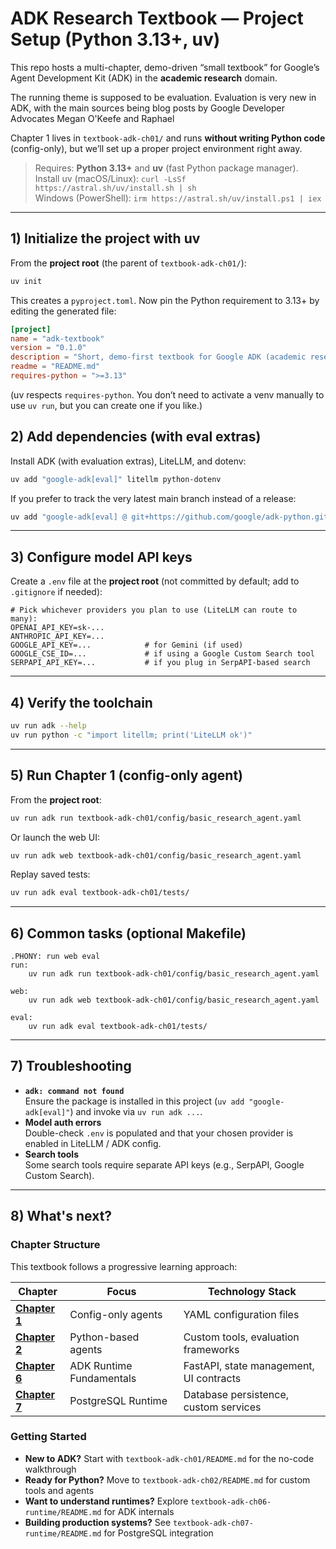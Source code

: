 # ADK Research Textbook — Project Setup (Python 3.13+, uv)

This repo hosts a multi-chapter, demo-driven “small textbook” for Google’s Agent Development Kit (ADK) in the **academic research** domain.  

The running theme is supposed to be evaluation. Evaluation is very new in ADK, with the main sources being blog posts by
Google Developer Advocates Megan O'Keefe and Raphael



Chapter 1 lives in `textbook-adk-ch01/` and runs **without writing Python code** (config-only), but we’ll set up a proper project environment 
right away.

> Requires: **Python 3.13+** and **uv** (fast Python package manager).  
> Install uv (macOS/Linux): `curl -LsSf https://astral.sh/uv/install.sh | sh`  
> Windows (PowerShell): `irm https://astral.sh/uv/install.ps1 | iex`

---

## 1) Initialize the project with uv

From the **project root** (the parent of `textbook-adk-ch01/`):

```bash
uv init
```

This creates a `pyproject.toml`. Now pin the Python requirement to 3.13+ by editing the generated file:

```toml
[project]
name = "adk-textbook"
version = "0.1.0"
description = "Short, demo-first textbook for Google ADK (academic research domain)"
readme = "README.md"
requires-python = ">=3.13"
```

(uv respects `requires-python`. You don’t need to activate a venv manually to use `uv run`, but you can create one if you like.)

## 2) Add dependencies (with eval extras)

Install ADK (with evaluation extras), LiteLLM, and dotenv:

```bash
uv add "google-adk[eval]" litellm python-dotenv
```

If you prefer to track the very latest main branch instead of a release:

```bash
uv add "google-adk[eval] @ git+https://github.com/google/adk-python.git@main"
```

---

## 3) Configure model API keys

Create a `.env` file at the **project root** (not committed by default; add to `.gitignore` if needed):

```dotenv
# Pick whichever providers you plan to use (LiteLLM can route to many):
OPENAI_API_KEY=sk-...
ANTHROPIC_API_KEY=...
GOOGLE_API_KEY=...            # for Gemini (if used)
GOOGLE_CSE_ID=...             # if using a Google Custom Search tool
SERPAPI_API_KEY=...           # if you plug in SerpAPI-based search
```

---

## 4) Verify the toolchain

```bash
uv run adk --help
uv run python -c "import litellm; print('LiteLLM ok')"
```

---

## 5) Run Chapter 1 (config-only agent)

From the **project root**:

```bash
uv run adk run textbook-adk-ch01/config/basic_research_agent.yaml
```

Or launch the web UI:

```bash
uv run adk web textbook-adk-ch01/config/basic_research_agent.yaml
```

Replay saved tests:

```bash
uv run adk eval textbook-adk-ch01/tests/
```

---

## 6) Common tasks (optional Makefile)

```make
.PHONY: run web eval
run:
	uv run adk run textbook-adk-ch01/config/basic_research_agent.yaml

web:
	uv run adk web textbook-adk-ch01/config/basic_research_agent.yaml

eval:
	uv run adk eval textbook-adk-ch01/tests/
```

---

## 7) Troubleshooting

- **`adk: command not found`**  
  Ensure the package is installed in this project (`uv add "google-adk[eval]"`) and invoke via `uv run adk ...`.
- **Model auth errors**  
  Double-check `.env` is populated and that your chosen provider is enabled in LiteLLM / ADK config.
- **Search tools**  
  Some search tools require separate API keys (e.g., SerpAPI, Google Custom Search).

---

## 8) What's next?

### Chapter Structure

This textbook follows a progressive learning approach:

| Chapter | Focus | Technology Stack |
|---------|-------|------------------|
| **[Chapter 1](textbook-adk-ch01/)** | Config-only agents | YAML configuration files |
| **[Chapter 2](textbook-adk-ch02/)** | Python-based agents | Custom tools, evaluation frameworks |
| **[Chapter 6](textbook-adk-ch06-runtime/)** | ADK Runtime Fundamentals | FastAPI, state management, UI contracts |
| **[Chapter 7](textbook-adk-ch07-runtime/)** | PostgreSQL Runtime | Database persistence, custom services |

### Getting Started

- **New to ADK?** Start with `textbook-adk-ch01/README.md` for the no-code walkthrough
- **Ready for Python?** Move to `textbook-adk-ch02/README.md` for custom tools and agents  
- **Want to understand runtimes?** Explore `textbook-adk-ch06-runtime/README.md` for ADK internals
- **Building production systems?** See `textbook-adk-ch07-runtime/README.md` for PostgreSQL integration
